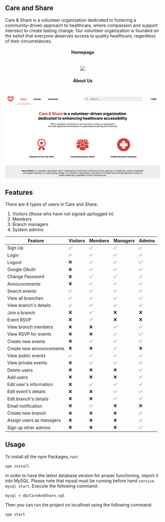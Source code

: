 

## Care and Share

Care & Share is a volunteer organisation dedicated to fostering a community-driven approach to healthcare, where compassion and support intersect to create lasting change. Our volunteer organization is founded on the belief that everyone deserves access to quality healthcare, regardless of their circumstances.

<div style="text-align:center;">
    <h4>Homepage</h4><br>
    <img src="./public/images/homepage-img.png">
</div>
<div style="text-align:center;">
    <h4>About Us</h4><br>
    <img src="./public/images/about-us.png">
</div>

## Features

There are 4 types of users in Care and Share:

1. Visitors (those who have not signed up/logged in)
2. Members
3. Branch managers
4. System admins

| Feature                    | Visitors             | Members        | Managers  | Admins |
| -------------------------- | -------------------- | -------------- | --------  |--------|
| Sign Up                    | ✅                   | ✅              | ✅        |✅      |
| Login                      | ✅                   | ✅              | ✅        |✅      |
| Logout                     | ❌                   | ✅              | ✅        |✅      |
| Google OAuth               | ❌                   | ✅              | ✅        |✅      |
| Change Password            | ❌                   | ✅              | ✅        |✅      |
| Announcements              | ❌                   | ✅              | ✅        |✅      |
| Search events              | ✅                   | ✅              | ✅        |✅      |
| View all branches          | ✅                   | ✅              | ✅        |✅      |
| View branch's details      | ✅                   | ✅              | ✅        |✅      |
| Join a branch              | ❌                   | ✅              | ❌        |❌      |
| Event RSVP                 | ❌                   | ✅              | ❌        |❌      |
| View branch members        | ❌                   | ❌              | ✅        |✅      |
| View RSVP for events       | ❌                   | ❌              | ✅        |✅      |
| Create new events          | ❌                   | ✅              | ✅        |✅      |
| Create new announcements   | ❌                   | ❌              | ✅        |❌      |
| View public events         | ✅                   | ✅              | ✅        |✅      |
| View private events        | ❌                   | ✅              | ✅        |✅      |
| Delete users               | ❌                   | ❌              | ❌        |✅      |
| Add users                  | ❌                   | ❌              | ❌        |✅      |
| Edit user's information    | ❌                   | ✅              | ✅        |✅      |
| Edit event's details       | ❌                   | ❌              | ✅        |✅      |
| Edit branch's details      | ❌                   | ❌              | ✅        |✅      |
| Email notification         | ❌                   | ✅              | ❌        |❌      |
| Create new branch          | ❌                   | ❌              | ❌        |✅      |
| Assign users as managers   | ❌                   | ❌              | ❌        |✅      |
| Sign up other admins       | ❌                   | ❌              | ❌        |✅      |



## Usage

To install all the npm Packages, run:
```
npm install
```

In order to have the latest database version for proper functioning, import it into MySQL. Please note that mysql must be running before hand `service mysql start`. Execute the following command:
```
mysql < db/CareAndShare.sql
```

Then you can run the project on localhost using the following command:
```
npm start
```
